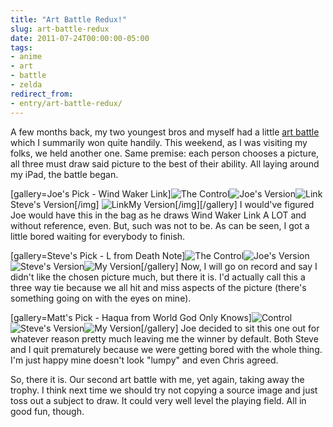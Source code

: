 ```yaml
---
title: "Art Battle Redux!"
slug: art-battle-redux
date: 2011-07-24T00:00:00-05:00
tags:
- anime
- art
- battle
- zelda
redirect_from:
- entry/art-battle-redux/
---
```

A few months back, my two youngest bros and myself had a little [art battle](http://dxprog.com/entry/art-battle-fighting-small-children-for-my-ego/) which I summarily won quite handily. This weekend, as I was visiting my folks, we held another one. Same premise: each person chooses a picture, all three must draw said picture to the best of their ability. All laying around my iPad, the battle began.

[gallery=Joe's Pick - Wind Waker Link]![](http://images.dxprog.com/blog/artbattle2_control_link.jpg "The Control")![](http://images.dxprog.com/blog/artbattle2_joe_link.jpg "Joe's Version")![](http://images.dxprog.com/blog/artbattle2_steve_link.jpg "Link")Steve's Version[/img]
![](http://images.dxprog.com/blog/artbattle2_matt_link.jpg "Link")My Version[/img][/gallery]
I would've figured Joe would have this in the bag as he draws Wind Waker Link A LOT and without reference, even. But, such was not to be. As can be seen, I got a little bored waiting for everybody to finish.

[gallery=Steve's Pick - L from Death Note]![](http://images.dxprog.com/blog/artbattle2_control_l.jpg "The Control")![](http://images.dxprog.com/blog/artbattle2_joe_l.jpg "Joe's Version")![](http://images.dxprog.com/blog/artbattle2_steve_l.jpg "Steve's Version")![](http://images.dxprog.com/blog/artbattle2_matt_l.jpg "My Version")[/gallery]
Now, I will go on record and say I didn't like the chosen picture much, but there it is. I'd actually call this a three way tie because we all hit and miss aspects of the picture (there's something going on with the eyes on mine).

[gallery=Matt's Pick - Haqua from World God Only Knows]![](http://images.dxprog.com/blog/artbattle2_control_haqua.jpg "Control")![](http://images.dxprog.com/blog/artbattle2_steve_haqua.jpg "Steve's Version")![](http://images.dxprog.com/blog/artbattle2_matt_haqua.jpg "My Version")[/gallery]
Joe decided to sit this one out for whatever reason pretty much leaving me the winner by default. Both Steve and I quit prematurely because we were getting bored with the whole thing. I'm just happy mine doesn't look "lumpy" and even Chris agreed.

So, there it is. Our second art battle with me, yet again, taking away the trophy. I think next time we should try not copying a source image and just toss out a subject to draw. It could very well level the playing field. All in good fun, though.
